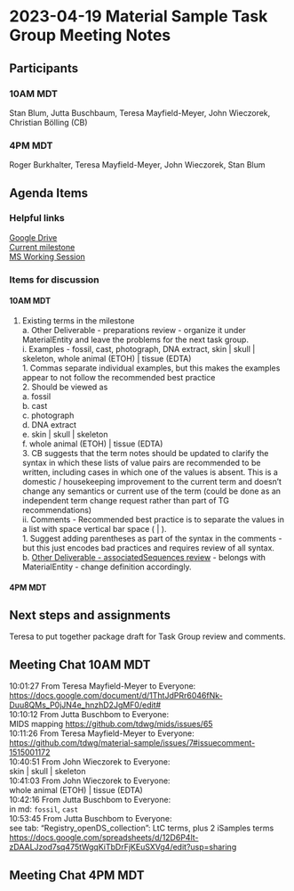 # 2023-04-19 Material Sample Task Group Meeting Notes
## Participants
### 10AM MDT
Stan Blum, Jutta Buschbaum, Teresa Mayfield-Meyer, John Wieczorek, Christian Bölling (CB)
### 4PM MDT
Roger Burkhalter, Teresa Mayfield-Meyer, John Wieczorek, Stan Blum
## Agenda Items
### Helpful links
[Google Drive](https://drive.google.com/drive/folders/1iZDVzmA52lbwKFRdWwdQTtaP11I9awNH?usp=sharing)  
[Current milestone ](https://github.com/tdwg/material-sample/milestone/1)   
[MS Working Session](https://docs.google.com/document/d/1EFCaPTuPAnc3oU0t-JAXQvjUsxmHotnHnWhweZxw8Es/edit?usp=share_link) 
### Items for discussion
#### 10AM MDT
1. Existing terms in the milestone  
     a. Other Deliverable - preparations review - organize it under MaterialEntity and leave the problems for the next task group.  
          i. Examples - fossil, cast, photograph, DNA extract, skin | skull | skeleton, whole animal (ETOH) | tissue (EDTA)  
               1. Commas separate individual examples, but this makes the examples appear to not follow the recommended best practice  
               2. Should be viewed as  
                    a. fossil  
                    b. cast  
                    c. photograph  
                    d. DNA extract  
                    e. skin | skull | skeleton  
                    f. whole animal (ETOH) | tissue (EDTA)  
               3. CB suggests that the term notes should be updated to clarify the syntax in which these lists of value pairs are recommended to be written, including cases in which one of the values is absent. This is a domestic / housekeeping improvement to the current term and doesn’t change any semantics or current use of the term (could be done as an independent term change request rather than part of TG recommendations)  
          ii. Comments - Recommended best practice is to separate the values in a list with space vertical bar space ( | ).  
               1. Suggest adding parentheses as part of the syntax in the comments - but this just encodes bad practices and requires review of all syntax.  
     b. [Other Deliverable - associatedSequences review](https://github.com/tdwg/material-sample/issues/9) - belongs with MaterialEntity - change definition accordingly.  

#### 4PM MDT
## Next steps and assignments
Teresa to put together package draft for Task Group review and comments.  
## Meeting Chat 10AM MDT
10:01:27 From  Teresa Mayfield-Meyer  to  Everyone: https://docs.google.com/document/d/1ThtJdPRr6046fNk-Duu8QMs_P0jJN4e_hnzhD2JgMF0/edit#   
10:10:12 From  Jutta Buschbom  to  Everyone:  
	MIDS mapping https://github.com/tdwg/mids/issues/65   
10:11:26 From  Teresa Mayfield-Meyer  to  Everyone:  
	https://github.com/tdwg/material-sample/issues/7#issuecomment-1515001172   
10:40:51 From  John Wieczorek  to  Everyone:  
	skin | skull | skeleton  
10:41:03 From  John Wieczorek  to  Everyone:  
	whole animal (ETOH) | tissue (EDTA)  
10:42:16 From  Jutta Buschbom  to  Everyone:  
	in md: `fossil`, `cast`  
10:53:45 From  Jutta Buschbom  to  Everyone:  
	see tab: “Registry_openDS_collection”: LtC terms, plus 2 iSamples terms https://docs.google.com/spreadsheets/d/12D6P4lt-zDAALJzod7sq475tWgqKiTbDrFjKEuSXVg4/edit?usp=sharing   
## Meeting Chat 4PM MDT  
  

